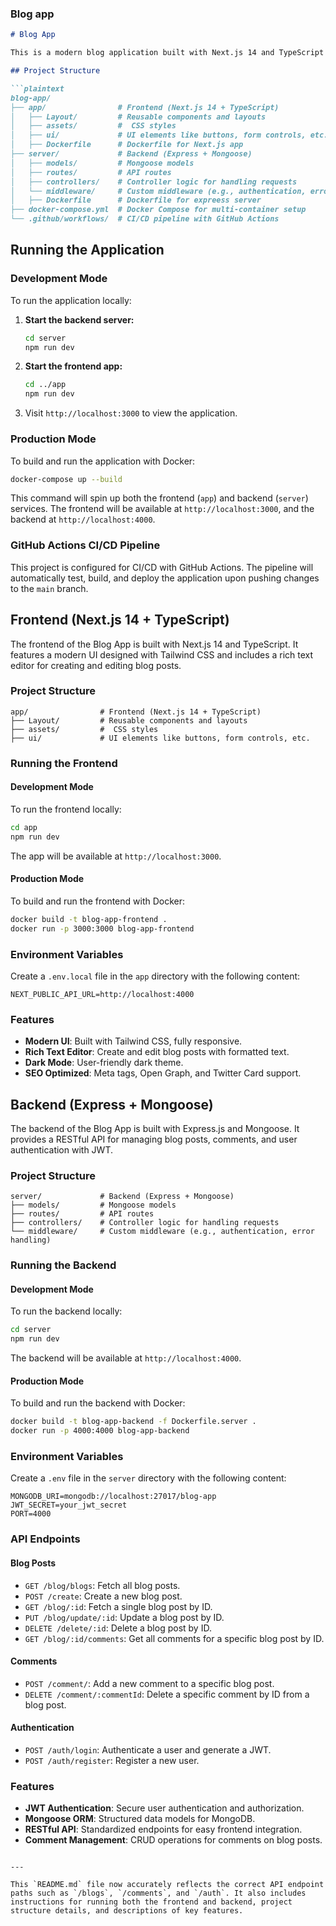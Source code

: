 
### Blog app

```markdown
# Blog App

This is a modern blog application built with Next.js 14 and TypeScript on the frontend and Express with Mongoose on the backend. The application allows users to create, read, update, and delete blog posts, manage comments, and features secure user authentication using JWT.

## Project Structure

```plaintext
blog-app/
├── app/                # Frontend (Next.js 14 + TypeScript)
│   ├── Layout/     	# Reusable components and layouts
│   ├── assets/         #  CSS styles
│   ├── ui/             # UI elements like buttons, form controls, etc.
│   ├── Dockerfile      # Dockerfile for Next.js app
├── server/             # Backend (Express + Mongoose)
│   ├── models/         # Mongoose models
│   ├── routes/         # API routes
│   ├── controllers/    # Controller logic for handling requests
│   └── middleware/     # Custom middleware (e.g., authentication, error handling)
│   ├── Dockerfile      # Dockerfile for expreess server
├── docker-compose.yml  # Docker Compose for multi-container setup
└── .github/workflows/  # CI/CD pipeline with GitHub Actions
```

## Running the Application

### Development Mode

To run the application locally:

1. **Start the backend server:**
   ```bash
   cd server
   npm run dev
   ```

2. **Start the frontend app:**
   ```bash
   cd ../app
   npm run dev
   ```

3. Visit `http://localhost:3000` to view the application.

### Production Mode

To build and run the application with Docker:

```bash
docker-compose up --build
```

This command will spin up both the frontend (`app`) and backend (`server`) services. The frontend will be available at `http://localhost:3000`, and the backend at `http://localhost:4000`.

### GitHub Actions CI/CD Pipeline

This project is configured for CI/CD with GitHub Actions. The pipeline will automatically test, build, and deploy the application upon pushing changes to the `main` branch.

## Frontend (Next.js 14 + TypeScript)

The frontend of the Blog App is built with Next.js 14 and TypeScript. It features a modern UI designed with Tailwind CSS and includes a rich text editor for creating and editing blog posts.

### Project Structure

```plaintext
app/                # Frontend (Next.js 14 + TypeScript)
├── Layout/         # Reusable components and layouts 
├── assets/         #  CSS styles
├── ui/             # UI elements like buttons, form controls, etc.
```

### Running the Frontend

#### Development Mode

To run the frontend locally:

```bash
cd app
npm run dev
```

The app will be available at `http://localhost:3000`.

#### Production Mode

To build and run the frontend with Docker:

```bash
docker build -t blog-app-frontend .
docker run -p 3000:3000 blog-app-frontend
```

### Environment Variables

Create a `.env.local` file in the `app` directory with the following content:

```plaintext
NEXT_PUBLIC_API_URL=http://localhost:4000
```

### Features

- **Modern UI**: Built with Tailwind CSS, fully responsive.
- **Rich Text Editor**: Create and edit blog posts with formatted text.
- **Dark Mode**: User-friendly dark theme.
- **SEO Optimized**: Meta tags, Open Graph, and Twitter Card support.

## Backend (Express + Mongoose)

The backend of the Blog App is built with Express.js and Mongoose. It provides a RESTful API for managing blog posts, comments, and user authentication with JWT.

### Project Structure

```plaintext
server/             # Backend (Express + Mongoose)
├── models/         # Mongoose models
├── routes/         # API routes
├── controllers/    # Controller logic for handling requests
└── middleware/     # Custom middleware (e.g., authentication, error handling)
```

### Running the Backend

#### Development Mode

To run the backend locally:

```bash
cd server
npm run dev
```

The backend will be available at `http://localhost:4000`.

#### Production Mode

To build and run the backend with Docker:

```bash
docker build -t blog-app-backend -f Dockerfile.server .
docker run -p 4000:4000 blog-app-backend
```

### Environment Variables

Create a `.env` file in the `server` directory with the following content:

```plaintext
MONGODB_URI=mongodb://localhost:27017/blog-app
JWT_SECRET=your_jwt_secret
PORT=4000
```

### API Endpoints

#### Blog Posts

- `GET /blog/blogs`: Fetch all blog posts.
- `POST /create`: Create a new blog post.
- `GET /blog/:id`: Fetch a single blog post by ID.
- `PUT /blog/update/:id`: Update a blog post by ID.
- `DELETE /delete/:id`: Delete a blog post by ID.
- `GET /blog/:id/comments`: Get all comments for a specific blog post by ID.

#### Comments

- `POST /comment/`: Add a new comment to a specific blog post.
- `DELETE /comment/:commentId`: Delete a specific comment by ID from a blog post.

#### Authentication

- `POST /auth/login`: Authenticate a user and generate a JWT.
- `POST /auth/register`: Register a new user.

### Features

- **JWT Authentication**: Secure user authentication and authorization.
- **Mongoose ORM**: Structured data models for MongoDB.
- **RESTful API**: Standardized endpoints for easy frontend integration.
- **Comment Management**: CRUD operations for comments on blog posts.
```

---

This `README.md` file now accurately reflects the correct API endpoint paths such as `/blogs`, `/comments`, and `/auth`. It also includes instructions for running both the frontend and backend, project structure details, and descriptions of key features.